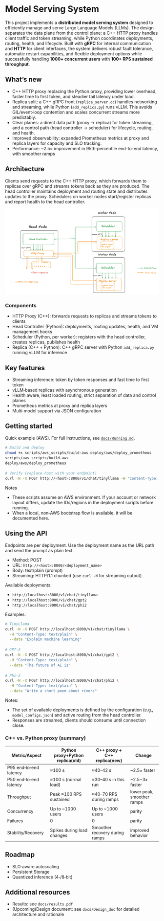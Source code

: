 # Model Serving System

This project implements a **distributed model serving system** designed to efficiently manage and serve Large 
Language Models (LLMs). The design separates the data plane from the control plane: a C++ HTTP proxy handles client traffic and token streaming, while Python coordinates deployments, routing, health, and lifecycle. Built with **gRPC** for internal communication and **HTTP** for client interfaces, the system delivers robust fault tolerance, automatic restart capabilities, and flexible deployment options while successfully handling **1000+ concurrent users** with **100+ RPS sustained throughput**.

## What’s new
- C++ HTTP proxy replacing the Python proxy, providing lower overhead, faster time to first token, and steadier tail latency under load.
- Replica split: a C++ gRPC front (`replica_server.cc`) handles networking and streaming, while Python (`add_replica.py`) runs vLLM. This avoids GIL/event‑loop contention and scales concurrent streams more predictably.
- Clear planes: a direct data path (proxy → replica) for token streaming, and a control path (head controller → scheduler) for lifecycle, routing, and health.
- Improved observability: expanded Prometheus metrics at proxy and replica layers for capacity and SLO tracking.
- Performance: ~2.5× improvement in 95th‑percentile end-to-end latency, with smoother ramps

## Architecture
Clients send requests to the C++ HTTP proxy, which forwards them to replicas over gRPC and streams tokens back as they are produced. The head controller maintains deployment and routing state and distributes updates to the proxy. Schedulers on worker nodes start/register replicas and report health to the head controller.

![Architecture](docs/images/architecture.png)

### Components
- HTTP Proxy (C++): forwards requests to replicas and streams tokens to clients
- Head Controller (Python): deployments, routing updates, health, and VM management hooks
- Scheduler (Python, per worker): registers with the head controller, creates replicas, publishes health
- Replica (C++ + Python): C++ gRPC server with Python `add_replica.py` running vLLM for inference

## Key features
- Streaming inference: token by token responses and fast time to first token
- vLLM‑based replicas with asynchronous generation
- Health aware, least loaded routing, strict separation of data and control planes
- Prometheus metrics at proxy and replica layers
- Multi‑model support via JSON configuration

## Getting started

Quick example (AWS). For full instructions, see [`docs/Running.md`](docs/Running.md).

```bash
# Build and deploy
chmod +x scripts/aws_scripts/build-aws deploy/aws/deploy_prometheus
scripts/aws_scripts/build-aws
deploy/aws/deploy_prometheus

# Verify (replace host with your endpoint)
curl -N -X POST http://<host>:8000/v1/chat/tinyllama -H "Content-Type: text/plain" --data "What is machine learning."
```

Notes
- These scripts assume an AWS environment. If your account or network layout differs, update the IDs/regions in the deployment scripts before running.
- When a local, non‑AWS bootstrap flow is available, it will be documented here.

## Using the API

Endpoints are per deployment. Use the deployment name as the URL path and send the prompt as plain text.

- Method: POST
- URL: `http://<host>:8000/<deployment_name>`
- Body: text/plain (prompt)
- Streaming: HTTP/1.1 chunked (use `curl -N`  for streaming output)

Available deployments:
- `http://localhost:8000/v1/chat/tinyllama`
- `http://localhost:8000/v1/chat/gpt2`
- `http://localhost:8000/v1/chat/phi2`

Examples:
```bash
# TinyLlama
curl -N -X POST http://localhost:8000/v1/chat/tinyllama \
  -H "Content-Type: text/plain" \
  --data "Explain machine learning"

# GPT-2
curl -N -X POST http://localhost:8000/v1/chat/gpt2 \
  -H "Content-Type: text/plain" \
  --data "The future of AI is"

# Phi-2
curl -N -X POST http://localhost:8000/v1/chat/phi2 \
  -H "Content-Type: text/plain" \
  --data "Write a short poem about rivers"
```

Notes:
- The set of available deployments is defined by the configuration (e.g., `model_configs.json`) and active routing from the head controller.
- Responses are streamed, clients should consume until connection close.


### C++ vs. Python proxy (summary)
| Metric/Aspect | Python proxy+Python replica(old) | C++ proxy + C++ replica(new) | Change |
|---|---|---|---|
| P95 end‑to‑end latency | ≈100 s | ≈40–42 s | ~2.5× faster |
| P50 end‑to‑end latency | ≈100 s (normal load) | ≈30–40 s in this run | ~2.5-3x faster |
| Throughput | Peak ≈100 RPS sustained | ≈40–70 RPS during ramps | lower peak, smoother ramps |
| Concurrency | Up to ~1000 users | Up to ~1000 users | parity |
| Failures | 0 | 0 | parity |
| Stability/Recovery | Spikes during load changes | Smoother recovery during ramps | improved behavior |

## Roadmap
- SLO‑aware autoscaling
- Persistent Storage
- Quantized inference (4‑/8‑bit)

## Additional resources
- Results: see `docs/results.pdf`
- (Upcoming)Design document: see `docs/Design_doc` for detailed architecture and rationale



